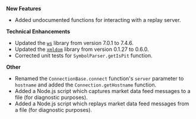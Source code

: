 **New Features**

* Added undocumented functions for interacting with a replay server.

**Technical Enhancements**

* Updated the [`ws`](https://www.npmjs.com/package/ws) library from version 7.0.1 to 7.4.6.
* Updated the [`xmldom`](https://www.npmjs.com/package/xmldom) library from version 0.1.27 to 0.6.0.
* Corrected unit tests for `SymbolParser.getIsPit` function.

**Other**

* Renamed the `ConnectionBase.connect` function's `server` parameter to `hostname` and added the `Connection.getHostname` function.
* Added a Node.js script which captures market data feed messages to a file (for diagnostic purposes).
* Added a Node.js script which replays market data feed messages from a file (for diagnostic purposes).
